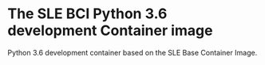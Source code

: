 # The SLE BCI Python 3.6 development Container image

Python 3.6 development container based on the SLE Base Container Image.
